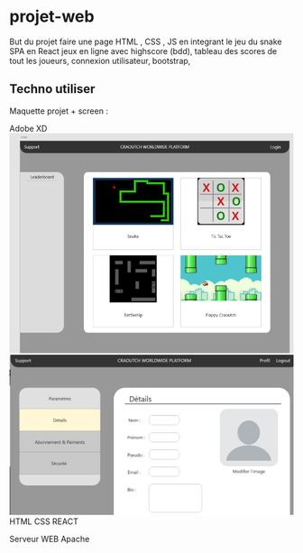 # projet-web

But du projet faire une page HTML , CSS , JS en integrant le jeu du snake 
SPA en React jeux en ligne avec highscore (bdd), tableau des scores de tout les joueurs, connexion utilisateur, bootstrap,

## Techno utiliser 

Maquette projet + screen :

Adobe XD 
 ![page d'acceuil](https://github.com/exender/projet-web/blob/main/img/screenview.png)
 ![profil](https://github.com/exender/projet-web/blob/main/img/profil.png)
HTML CSS REACT 

Serveur WEB Apache 
